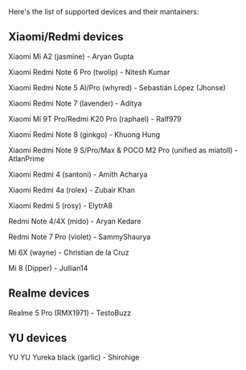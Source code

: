 Here's the list of supported devices and their mantainers:

Xiaomi/Redmi devices
------------------------------------------
Xiaomi Mi A2 (jasmine) - Aryan Gupta

Xiaomi Redmi Note 6 Pro (twolip) - Nitesh Kumar

Xiaomi Redmi Note 5 AI/Pro (whyred) - Sebastián López (Jhonse)

Xiaomi Redmi Note 7 (lavender) - Aditya

Xiaomi Mi 9T Pro/Redmi K20 Pro (raphael) - Ralf979

Xiaomi Redmi Note 8 (ginkgo) - Khuong Hung

Xiaomi Redmi Note 9 S/Pro/Max & POCO M2 Pro (unified as miatoll) - AtlanPrime

Xiaomi Redmi 4 (santoni) - Amith Acharya

Xiaomi Redmi 4a (rolex) - Zubair Khan

Xiaomi Redmi 5 (rosy) - ElytrA8

Redmi Note 4/4X (mido) - Aryan Kedare

Redmi Note 7 Pro (violet) - SammyShaurya

Mi 6X (wayne) - Christian de la Cruz

Mi 8 (Dipper) - Jullian14


Realme devices
------------------------------------------
Realme 5 Pro (RMX1971) - TestoBuzz


YU devices
------------------------------------------
YU YU Yureka black (garlic) - Shirohige
